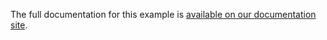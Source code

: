 The full documentation for this example is [available on our documentation site](https://cloud.mbed.com/docs/v1.2/mbed-cloud-tutorials/the-factory-tool-demo.html).
